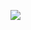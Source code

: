 ![](https://64.media.tumblr.com/a3bccb74665b55b690aca2070dde4371/92e685400e894f80-05/s1280x1920/af4ea18e01ed559c82145e9341213314b5eb1cf7.png)

<!--
**telephone-dial/telephone-dial** is a ✨ _special_ ✨ repository because its `README.md` (this file) appears on your GitHub profile.

Here are some ideas to get you started:

- 🔭 I’m currently working on ...
- 🌱 I’m currently learning ...
- 👯 I’m looking to collaborate on ...
- 🤔 I’m looking for help with ...
- 💬 Ask me about ...
- 📫 How to reach me: ...
- 😄 Pronouns: ...
- ⚡ Fun fact: ...
-->
